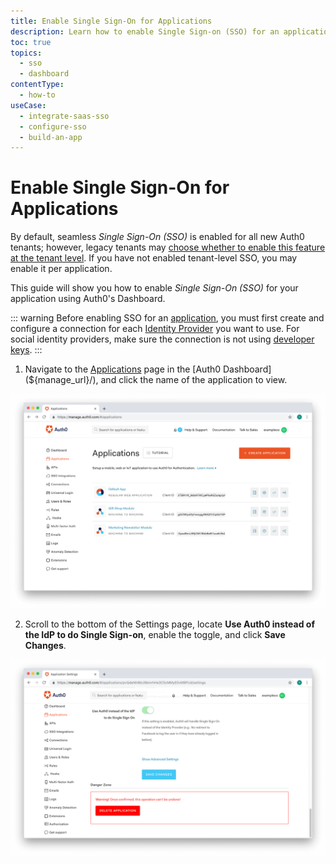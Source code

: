 ```yaml
---
title: Enable Single Sign-On for Applications
description: Learn how to enable Single Sign-on (SSO) for an application using the Auth0 Management Dashboard. Only for use with legacy tenants.
toc: true
topics:
  - sso
  - dashboard
contentType:
  - how-to
useCase:
  - integrate-saas-sso
  - configure-sso
  - build-an-app
---
```

# Enable Single Sign-On for Applications

By default, seamless <dfn data-key="single-sign-on">Single Sign-On (SSO)</dfn> is enabled for all new Auth0 tenants; however, legacy tenants may [choose whether to enable this feature at the tenant level](/dashboard/guides/tenants/enable-sso-tenant). If you have not enabled tenant-level SSO, you may enable it per application.

This guide will show you how to enable <dfn data-key="single-sign-on">Single Sign-On (SSO)</dfn> for your application using Auth0's Dashboard.

::: warning
Before enabling SSO for an [application](/applications), you must first create and configure a connection for each [Identity Provider](/identityproviders) you want to use. For social identity providers, make sure the connection is not using [developer keys](/connections/social/devkeys).
:::

1. Navigate to the [Applications](${manage_url}/#/applications) page in the [Auth0 Dashboard](${manage_url}/), and click the name of the application to view.

![Select Application](/media/articles/applications/app-list.png)

2. Scroll to the bottom of the Settings page, locate **Use Auth0 instead of the IdP to do Single Sign-on**, enable the toggle, and click **Save Changes**. 

![Enable SSO](/media/articles/applications/app-settings-danger-zone-legacy.png)